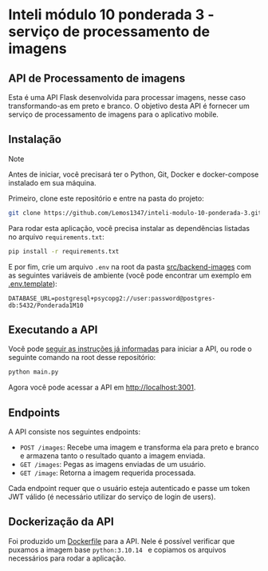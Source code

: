 # Inteli módulo 10 ponderada 3 - serviço de processamento de imagens

## API de Processamento de imagens

Esta é uma API Flask desenvolvida para processar imagens, nesse caso transformando-as em preto e branco. O objetivo desta API é fornecer um serviço de processamento de imagens para o aplicativo mobile.

## Instalação

> [!NOTE]
> Antes de iniciar, você precisará ter o Python, Git, Docker e docker-compose instalado em sua máquina.

Primeiro, clone este repositório e entre na pasta do projeto:

```bash
git clone https://github.com/Lemos1347/inteli-modulo-10-ponderada-3.git ; cd inteli-modulo-10-ponderada-3/src/backend-images
```

Para rodar esta aplicação, você precisa instalar as dependências listadas no arquivo `requirements.txt`:

```bash
pip install -r requirements.txt
```

E por fim, crie um arquivo `.env` na root da pasta [src/backend-images](.) com as seguintes variáveis de ambiente (você pode encontrar um exemplo em [.env.template](./src/backend-sync/.env.template)):

```env
DATABASE_URL=postgresql+psycopg2://user:password@postgres-db:5432/Ponderada1M10
```

## Executando a API

Você pode [seguir as instruções já informadas](../../README.md/###docker-compose.yml) para iniciar a API, ou rode o seguinte comando na root desse repositório:

```bash
python main.py
```

Agora você pode acessar a API em [http://localhost:3001](http://localhost:3001).

## Endpoints

A API consiste nos seguintes endpoints:

- `POST /images`: Recebe uma imagem e transforma ela para preto e branco e armazena tanto o resultado quanto a imagem enviada.
- `GET /images`: Pegas as imagens enviadas de um usuário.
- `GET /image`: Retorna a imagem requerida processada.

Cada endpoint requer que o usuário esteja autenticado e passe um token JWT válido (é necessário utilizar do serviço de login de users).

## Dockerização da API

Foi produzido um [Dockerfile](./Dockerfile) para a API. Nele é possível verificar que puxamos a imagem base `python:3.10.14 ` e copiamos os arquivos necessários para rodar a aplicação.
